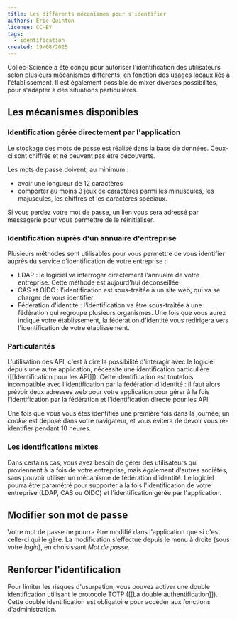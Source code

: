 ```yaml
---
title: Les différents mécanismes pour s'identifier
authors: Éric Quinton
license: CC-BY
tags:
  - identification
created: 19/08/2025
---
```

Collec-Science a été conçu pour autoriser l'identification des utilisateurs selon plusieurs mécanismes différents, en fonction des usages locaux liés à l'établissement. Il est également possible de mixer diverses possibilités, pour s'adapter à des situations particulières.

## Les mécanismes disponibles

### Identification gérée directement par l'application

Le stockage des mots de passe est réalisé dans la base de données. Ceux-ci sont chiffrés et ne peuvent pas être découverts.

Les mots de passe doivent, au minimum :
- avoir une longueur de 12 caractères
- comporter au moins 3 jeux de caractères parmi les minuscules, les majuscules, les chiffres et les caractères spéciaux.

Si vous perdez votre mot de passe, un lien vous sera adressé par messagerie pour vous permettre de le réinitialiser.

### Identification auprès d'un annuaire d'entreprise

Plusieurs méthodes sont utilisables pour vous permettre de vous identifier auprès du service d'identification de votre entreprise :
- LDAP : le logiciel va interroger directement l'annuaire de votre entreprise. Cette méthode est aujourd'hui déconseillée
- CAS et OIDC : l'identification est sous-traitée à un site web, qui va se charger de vous identifier
- Fédération d'identité : l'identification va être sous-traitée à une fédération qui regroupe plusieurs organismes. Une fois que vous aurez indiqué votre établissement, la fédération d'identité vous redirigera vers l'identification de votre établissement.

### Particularités

L'utilisation des API, c'est à dire la possibilité d'interagir avec le logiciel depuis une autre application, nécessite une identification particulière ([[Identification pour les API]]). Cette identification est  toutefois incompatible avec l'identification par la fédération d'identité : il faut alors prévoir deux adresses web pour votre application pour gérer à la fois l'identification par la fédération et l'identification directe pour les API.

Une fois que vous vous êtes identifiés une première fois dans la journée, un *cookie* est déposé dans votre navigateur, et vous évitera de devoir vous ré-identifier pendant 10 heures.
### Les identifications mixtes

Dans certains cas, vous avez besoin de gérer des utilisateurs qui proviennent à la fois de votre entreprise, mais également d'autres sociétés, sans pouvoir utiliser un mécanisme de fédération d'identité. Le logiciel pourra être paramétré pour supporter à la fois l'identification de votre entreprise (LDAP, CAS ou OIDC) et l'identification gérée par l'application.

## Modifier son mot de passe

Votre mot de passe ne pourra être modifié dans l'application que si c'est celle-ci qui le gère. La modification s'effectue depuis le menu à droite (sous votre *login*), en choisissant *Mot de passe*.

## Renforcer l'identification

Pour limiter les risques d'usurpation, vous pouvez activer une double identification utilisant le protocole TOTP ([[La double authentification]]). Cette double identification est obligatoire pour accéder aux fonctions d'administration.